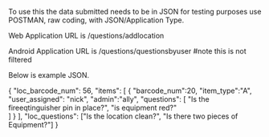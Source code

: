 To use this the data submitted needs to be in JSON for testing purposes use POSTMAN, raw coding, with JSON/Application Type.

Web Application URL is /questions/addlocation


Android Application URL is /questions/questionsbyuser
#note this is not filtered




Below is example JSON. 


{
	"loc_barcode_num": 56,
		"items":
			[
			{
				"barcode_num":20, "item_type":"A", "user_assigned": "nick", "admin":"ally",
				"questions":
					[
					"Is the fireeqtinguisher pin in place?", "is equipment red?"		
					]
			}
	],
		"loc_questions": ["Is the location clean?", "Is there two pieces of Equipment?"]
}





